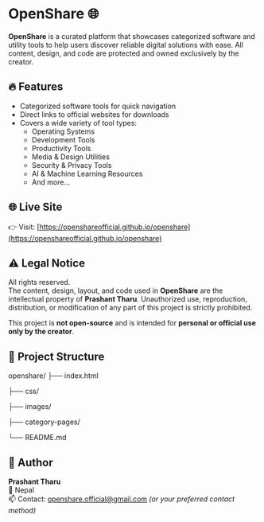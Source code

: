 # OpenShare 🌐

**OpenShare** is a curated platform that showcases categorized software and utility tools to help users discover reliable digital solutions with ease. All content, design, and code are protected and owned exclusively by the creator.

## 🔥 Features

- Categorized software tools for quick navigation
- Direct links to official websites for downloads
- Covers a wide variety of tool types:
  - Operating Systems
  - Development Tools
  - Productivity Tools
  - Media & Design Utilities
  - Security & Privacy Tools
  - AI & Machine Learning Resources
  - And more...

## 🌐 Live Site

👉 Visit: [https://openshareofficial.github.io/openshare](https://openshareofficial.github.io/openshare)

## ⚠️ Legal Notice

All rights reserved.  
The content, design, layout, and code used in **OpenShare** are the intellectual property of **Prashant Tharu**. Unauthorized use, reproduction, distribution, or modification of any part of this project is strictly prohibited.

This project is **not open-source** and is intended for **personal or official use only by the creator**.

## 📁 Project Structure

openshare/
├── index.html

├── css/

├── images/

├── category-pages/

└── README.md


## 👤 Author

**Prashant Tharu**  
📍 Nepal  
📫 Contact: openshare.official@gmail.com _(or your preferred contact method)_
